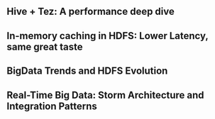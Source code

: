 ## Hive + Tez: A performance deep dive

## In-memory caching in HDFS: Lower Latency, same great taste 

## BigData Trends and HDFS Evolution

## Real-Time Big Data: Storm Architecture and Integration Patterns



